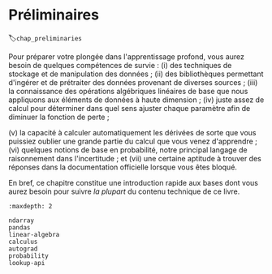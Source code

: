 # Préliminaires
:label:`chap_preliminaries` 

Pour préparer votre plongée dans l'apprentissage profond,
vous aurez besoin de quelques compétences de survie :
(i) des techniques de stockage et de manipulation des données ;
(ii) des bibliothèques permettant d'ingérer 
et de prétraiter des données provenant de diverses sources ;
(iii) la connaissance des opérations algébriques linéaires de base
que nous appliquons aux éléments de données à haute dimension ;
(iv) juste assez de calcul pour déterminer
dans quel sens ajuster chaque paramètre
afin de diminuer la fonction de perte ;
 
(v) la capacité à calculer automatiquement les dérivées
de sorte que vous puissiez oublier une grande partie du calcul que vous venez d'apprendre ;
(vi) quelques notions de base en probabilité,
notre principal langage de raisonnement dans l'incertitude ;
et (vii) une certaine aptitude à trouver des réponses 
dans la documentation officielle lorsque vous êtes bloqué.

En bref, ce chapitre constitue une introduction rapide 
aux bases dont vous aurez besoin pour suivre 
*la plupart* du contenu technique de ce livre.

```toc
:maxdepth: 2

ndarray
pandas
linear-algebra
calculus
autograd
probability
lookup-api
```

